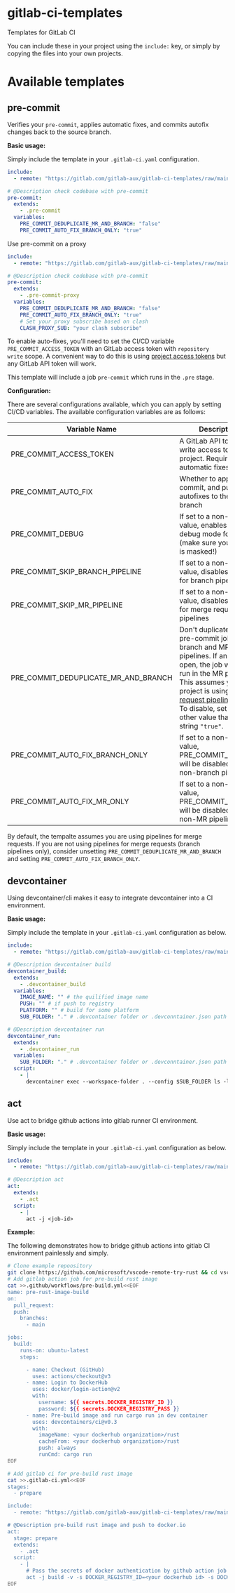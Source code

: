 # gitlab-ci-templates

Templates for GitLab CI

You can include these in your project using the `include:` key, or simply by copying the files into your own projects.

# Available templates

## pre-commit

Verifies your `pre-commit`, applies automatic fixes, and commits autofix changes back to the source branch.

**Basic usage:**

Simply include the template in your `.gitlab-ci.yaml` configuration.
```yaml
include:
  - remote: "https://gitlab.com/gitlab-aux/gitlab-ci-templates/raw/main/templates/common.yml"

# @Description check codebase with pre-commit
pre-commit:
  extends:
    - .pre-commit
  variables:
    PRE_COMMIT_DEDUPLICATE_MR_AND_BRANCH: "false"
    PRE_COMMIT_AUTO_FIX_BRANCH_ONLY: "true"

```
Use pre-commit on a proxy
```yaml
include:
  - remote: "https://gitlab.com/gitlab-aux/gitlab-ci-templates/raw/main/templates/common.yml"

# @Description check codebase with pre-commit
pre-commit:
  extends:
    - .pre-commit-proxy
  variables:
    PRE_COMMIT_DEDUPLICATE_MR_AND_BRANCH: "false"
    PRE_COMMIT_AUTO_FIX_BRANCH_ONLY: "true"
    # Set your proxy subscribe based on clash
    CLASH_PROXY_SUB: "your clash subscribe"
```

To enable auto-fixes, you'll need to set the CI/CD variable `PRE_COMMIT_ACCESS_TOKEN` with an GitLab access token with `repository write` scope. A convenient way to do this is using [project access tokens](https://docs.gitlab.com/ee/user/project/settings/project_access_tokens.html) but any GitLab API token will work.


This template will include a job `pre-commit` which runs in the `.pre` stage. 

**Configuration:**

There are several configurations available, which you can apply by setting CI/CD variables. The available configuration variables are as follows:

| Variable Name                        | Description                                                                                                                                                                                                                                                                                                                 | Default |
|--------------------------------------|-----------------------------------------------------------------------------------------------------------------------------------------------------------------------------------------------------------------------------------------------------------------------------------------------------------------------------|---------|
| PRE_COMMIT_ACCESS_TOKEN              | A GitLab API token with write access to the project. Required for automatic fixes.                                                                                                                                                                                                                                          |         |
| PRE_COMMIT_AUTO_FIX                  | Whether to apply, commit, and push autofixes to the source branch                                                                                                                                                                                                                                                           | 1       |
| PRE_COMMIT_DEBUG                     | If set to a non-empty value, enables bash debug mode for the job (make sure your token is masked!)                                                                                                                                                                                                                          |         |
| PRE_COMMIT_SKIP_BRANCH_PIPELINE      | If set to a non-empty value, disables the job for branch pipelines                                                                                                                                                                                                                                                          |         |
| PRE_COMMIT_SKIP_MR_PIPELINE          | If set to a non-empty value, disables the job for merge request pipelines                                                                                                                                                                                                                                                   |         |
| PRE_COMMIT_DEDUPLICATE_MR_AND_BRANCH | Don't duplicate the pre-commit job on branch and MR pipelines. If an MR is open, the job will only run in the MR pipeline.<br>This assumes your project is using [Merge request pipelines](https://gitlab.com/ee/ci/pipelines/merge_request_pipelines.html)<br>To disable, set to any other value than the string `"true"`. | "true"  |
| PRE_COMMIT_AUTO_FIX_BRANCH_ONLY      | If set to a non-empty value, PRE_COMMIT_AUTOFIX will be disabled for non-branch pipelines.                                                                                                                                                                                                                                  |         |
| PRE_COMMIT_AUTO_FIX_MR_ONLY          | If set to a non-empty value, PRE_COMMIT_AUTOFIX will be disabled for non-MR pipelines.                                                                                                                                                                                                                                      |         |

By default, the tempalte assumes you are using pipelines for merge requests. If you are not using pipelines for merge requests (branch pipelines only), consider unsetting `PRE_COMMIT_DEDUPLICATE_MR_AND_BRANCH` and setting `PRE_COMMIT_AUTO_FIX_BRANCH_ONLY`.

## devcontainer

Using devcontainer/cli makes it easy to integrate devcontainer into a CI environment.

**Basic usage:**

Simply include the template in your `.gitlab-ci.yaml` configuration as below.
```yaml
include:
  - remote: "https://gitlab.com/gitlab-aux/gitlab-ci-templates/raw/main/templates/common.yml"

# @Description devcontainer build
devcontainer_build:
  extends:
    - .devcontainer_build
  variables:
    IMAGE_NAME: "" # the quilified image name
    PUSH: "" # if push to registry
    PLATFORM: "" # build for some platform
    SUB_FOLDER: "." # .devcontainer folder or .devconntainer.json path

# @Description devcontainer run
devcontainer_run:
  extends:
    - .devcontainer_run
  variables:
    SUB_FOLDER: "." # .devcontainer folder or .devconntainer.json path
  script:
    - |
      devcontainer exec --workspace-folder . --config $SUB_FOLDER ls -la
```


## act

Use act to bridge github actions into gitlab runner CI environment.

**Basic usage:**

Simply include the template in your `.gitlab-ci.yaml` configuration as below.
```yaml
include:
  - remote: "https://gitlab.com/gitlab-aux/gitlab-ci-templates/raw/main/templates/common.yml"

# @Description act
act:
  extends:
    - .act
  script:
    - |
      act -j <job-id>
```

**Example:**

The following demonstrates how to bridge github actions into gitlab CI environment painlessly and simply.

```bash
# Clone example repoository
git clone https://github.com/microsoft/vscode-remote-try-rust && cd vscode-remote-try-rust
# Add gitlab action job for pre-build rust image
cat >>.github/workflows/pre-build.yml<<EOF
name: pre-rust-image-build
on:
  pull_request:
  push:
    branches:
      - main

jobs:
  build:
    runs-on: ubuntu-latest
    steps:

      - name: Checkout (GitHub)
        uses: actions/checkout@v3
      - name: Login to DockerHub
        uses: docker/login-action@v2
        with:
          username: ${{ secrets.DOCKER_REGISTRY_ID }}
          password: ${{ secrets.DOCKER_REGISTRY_PASS }}
      - name: Pre-build image and run cargo run in dev container
        uses: devcontainers/ci@v0.3
        with:
          imageName: <your dockerhub organization>/rust
          cacheFrom: <your dockerhub organization>/rust
          push: always
          runCmd: cargo run
EOF

# Add gitlab ci for pre-build rust image
cat >>.gitlab-ci.yml<<EOF
stages:
  - prepare

include:
  - remote: "https://gitlab.com/gitlab-aux/gitlab-ci-templates/raw/main/templates/common.yml"

# @Description pre-build rust image and push to docker.io
act:
  stage: prepare
  extends:
    - .act
  script:
    - |
      # Pass the secrets of docker authentication by github action job build
      act -j build -v -s DOCKER_REGISTRY_ID=<your dockerhub id> -s DOCKER_REGISTRY_PASS=<your dockerhub password>
EOF
```

